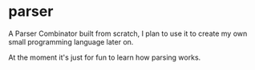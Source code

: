 # parser

A Parser Combinator built from scratch, I plan to use it to create my own small programming language later on.

At the moment it's just for fun to learn how parsing works.
